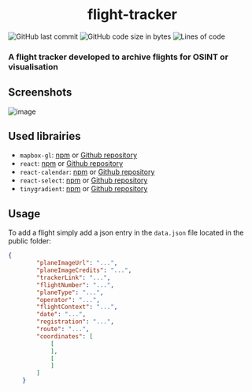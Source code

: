<h1 align="center">flight-tracker</h1>

![GitHub last commit](https://img.shields.io/github/last-commit/alexandreaero/flight-tracker)
![GitHub code size in bytes](https://img.shields.io/github/languages/code-size/alexandreaero/flight-tracker)
![Lines of code](https://img.shields.io/tokei/lines/github/alexandreaero/flight-tracker)

### A flight tracker developed to archive flights for OSINT or visualisation

## Screenshots
![image](https://github.com/AlexandreAero/flight-tracker/assets/66020831/4528eced-8fae-4597-9b16-7e0ca708f0ac)

## Used librairies
- ``mapbox-gl``: [npm](https://www.npmjs.com/package/mapbox-gl) or [Github repository](https://github.com/mapbox/mapbox-gl-js)
- ``react``: [npm](https://www.npmjs.com/package/react) or [Github repository](https://github.com/facebook/react)
- ``react-calendar``: [npm](https://www.npmjs.com/package/react-calendar) or [Github repository](https://github.com/wojtekmaj/react-calendar)
- ``react-select``: [npm](https://www.npmjs.com/package/react-select) or [Github repository](https://github.com/JedWatson/react-select/tree/master)
- ``tinygradient``: [npm](https://www.npmjs.com/package/tinygradient) or [Github repository](https://github.com/mistic100/tinygradient)

## Usage
To add a flight simply add a json entry in the ``data.json`` file located in the public folder:
```json
{
        "planeImageUrl": "...",
        "planeImageCredits": "...",
        "trackerLink": "...",
        "flightNumber": "...",
        "planeType": "...",
        "operator": "...",
        "flightContext": "...",
        "date": "...",
        "registration": "...",
        "route": "...",
        "coordinates": [
            [
            ],
            [
            ]
        ]
    }
```
